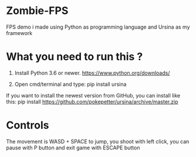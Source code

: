 # Zombie-FPS
FPS demo i made using Python as programming language and Ursina as my framework

# What you need to run this ?

1) Install Python 3.6 or newer. https://www.python.org/downloads/

2) Open cmd/terminal and type:
pip install ursina


If you want to install the newest version from GitHub, you can install like this:
pip install https://github.com/pokepetter/ursina/archive/master.zip

# Controls 

The movement is WASD + SPACE to jump, you shoot with left click, you can pause with P button and exit game with ESCAPE button
